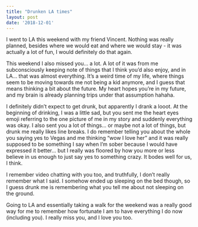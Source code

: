 ```yaml
---
title: "Drunken LA times"
layout: post
date: '2018-12-01'
---
```


I went to LA this weekend with my friend Vincent. Nothing was really planned, besides where we would eat and where we would stay - it was actually a lot of fun, I would definitely do that again.

This weekend I also missed you... a lot. A lot of it was from me subconsciously keeping note of things that I think you’d also enjoy, and in LA... that was almost everything. It’s a weird time of my life, where things seem to be moving towards me not being a kid anymore, and I guess that means thinking a bit about the future. My heart hopes you’re in my future, and my brain is already planning trips under that assumption hahaha.

I definitely didn’t expect to get drunk, but apparently I drank a looot. At the beginning of drinking, I was a little sad, but you sent me the heart eyes emoji referring to the one picture of me in my story and suddenly everything was okay. I also sent you a lot of things... or maybe not a lot of things, but drunk me really likes line breaks. I do remember telling you about the whole you saying yes to Vegas and me thinking “wow I love her” and it was really supposed to be something I say when I’m sober because I would have expressed it better... but I really was floored by how you more or less believe in us enough to just say yes to something crazy. It bodes well for us, I think. 

I remember video chatting with you too, and truthfully, I don’t really remember what I said. I somehow ended up sleeping on the bed though, so I guess drunk me is remembering what you tell me about not sleeping on the ground. 

Going to LA and essentially taking a walk for the weekend was a really good way for me to remember how fortunate I am to have everything I do now (including you). I really miss you, and I love you too.